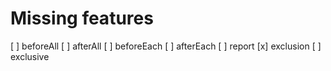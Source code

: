 # Missing features
[ ] beforeAll
[ ] afterAll
[ ] beforeEach 
[ ] afterEach
[ ] report
[x] exclusion
[ ] exclusive